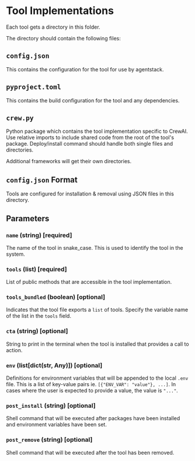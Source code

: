 

Tool Implementations
====================
Each tool gets a directory in this folder. 

The directory should contain the following files:

`config.json`
-------------
This contains the configuration for the tool for use by agentstack.

`pyproject.toml`
----------------
This contains the build configuration for the tool and any dependencies.

`crew.py`
---------
Python package which contains the tool implementation specific to CrewAI.
Use relative imports to include shared code from the root of the tool's package.
Deploy/install command should handle both single files and directories.

Additional frameworks will get their own directories.


`config.json` Format
--------------------
Tools are configured for installation & removal using JSON files in this directory. 

## Parameters

### `name` (string) [required]
The name of the tool in snake_case. This is used to identify the tool in the system.

### `tools` (list) [required]
List of public methods that are accessible in the tool implementation.

### `tools_bundled` (boolean) [optional]
Indicates that the tool file exports a `list` of tools. Specify the variable name
of the list in the `tools` field.

### `cta` (string) [optional]
String to print in the terminal when the tool is installed that provides a call to action.

### `env` (list[dict(str, Any)]) [optional]
Definitions for environment variables that will be appended to the local `.env` file.
This is a list of key-value pairs ie. `[{"ENV_VAR": "value"}, ...]`.
In cases where the user is expected to provide a value, the value is `"..."`.

### `post_install` (string) [optional]
Shell command that will be executed after packages have been installed and environment 
variables have been set.

### `post_remove` (string) [optional]
Shell command that will be executed after the tool has been removed.

